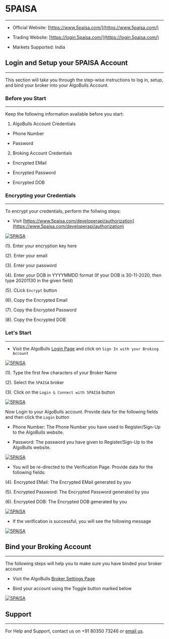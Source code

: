 # 5PAISA
---

* Official Website: [https://www.5paisa.com/](https://www.5paisa.com/)

* Trading Website: [https://login.5paisa.com/](https://login.5paisa.com/)

* Markets Supported: India

## Login and Setup your 5PAISA Account 
---
This section will take you through the step-wise instructions to log in, setup, and bind your broker into your AlgoBulls Account.

### Before you Start
---
Keep the following information available before you start:

1) AlgoBulls Account Credentials

* Phone Number

* Password

2) Broking Account Credentials

* Encrypted EMail

* Encrypted Password

* Encrypted DOB

### Encrypting your Credentials
---
To encrypt your credentials, perform the follwing steps:

* Visit [https://www.5paisa.com/developerapi/authorization](https://www.5paisa.com/developerapi/authorization)

[ ![5PAISA](imgs/fivepaisa/fivepaisa_4.png "Click to Enlarge or Ctrl+Click to open in a new Tab") ](imgs/fivepaisa/fivepaisa_4.png)

(1). Enter your encryption key here

(2). Enter your email

(3). Enter your password

(4). Enter your DOB in YYYYMMDD format (If your DOB is 30-11-2020, then type 20201130 in the given field)

(5). CLick `Encrypt` button

(6). Copy the Encrypted Email 

(7). Copy the Encrypted Password

(8). Copy the Encrypted DOB

### Let's Start
---
* Visit the AlgoBulls [Login Page](https://app.algobulls.com/user/login) and click on `Sign In with your Broking Account`

[ ![5PAISA](imgs/siwyba.png "Click to Enlarge or Ctrl+Click to open in a new Tab") ](imgs/siwyba.png)

(1). Type the first few characters of your Broker Name

(2). Select the `5PAISA` broker

(3). Click on the `Login & Connect with 5PAISA` button

[ ![5PAISA](imgs/fivepaisa/fivepaisa_1.png "Click to Enlarge or Ctrl+Click to open in a new Tab") ](imgs/fivepaisa/fivepaisa_1.png)

Now Login to your AlgoBulls account. Provide data for the following fields and then click the `Login` button

* Phone Number: The Phone Number you have used to Register/Sign-Up to the AlgoBulls website.

* Password: The password you have given to Register/Sign-Up to the AlgoBulls website.

[ ![5PAISA](imgs/sign-in-2.png "Click to Enlarge or Ctrl+Click to open in a new Tab") ](imgs/sign-in-2.png)

* You will be re-directed to the Verification Page. Provide data for the following fields:

(4). Encrypted EMail: The Encrypted EMail generated by you

(5). Encrypted Password: The Encrypted Password generated by you

(6). Encrypted DOB: The Encrypted DOB generated by you

[ ![5PAISA](imgs/fivepaisa/fivepaisa_2.png "Click to Enlarge or Ctrl+Click to open in a new Tab") ](imgs/fivepaisa/fivepaisa_2.png)

* If the verification is successful, you will see the following message

[ ![5PAISA](imgs/success_login.png "Click to Enlarge or Ctrl+Click to open in a new Tab") ](imgs/success_login.png)

## Bind your Broking Account
---
The following steps will help you to make sure you have binded your broker account

* Visit the AlgoBulls [Broker Settings Page](https://app.algobulls.com/account/broking)

* Bind your account using the Toggle button marked below

[ ![5PAISA](imgs/fivepaisa/fivepaisa_3.png "Click to Enlarge or Ctrl+Click to open in a new Tab") ](imgs/fivepaisa/fivepaisa_3.png)

## Support
---
For Help and Support, contact us on +91 80350 73246 or [email us](mailto:support@algobulls.com).
